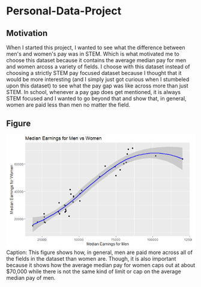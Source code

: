 # Personal-Data-Project

## Motivation
When I started this project, I wanted to see what the difference between men's and women's pay was in STEM. Which is what motivated me to choose this dataset because it contains the average median pay for men and women arcoss a variety of fields. I choose with this dataset instead of choosing a strictly STEM pay focused dataset because I thought that it would be more interesting (and I simply just got curious when I stumbeled upon this dataset) to see what the pay gap was like across more than just STEM. In school, whenever a pay gap does get mentioned, it is always STEM focused and I wanted to go beyond that and show that, in general, women are paid less than men no matter the field. 

## Figure
<img src="https://raw.githubusercontent.com/AlyssaLammi/Personal-Data-Project/main/Median%20Earnings%20for%20Men%20vs%20Women%20Graph.png">
Caption: This figure shows how, in general, men are paid more across all of the fields in the dataset than women are. Though, it is also important because it shows how the average median pay for women caps out at about $70,000 while there is not the same kind of limit or cap on the average median pay of men. 
